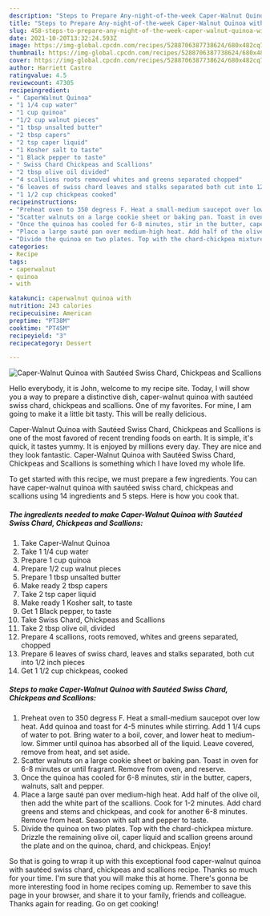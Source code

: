 ```yaml
---
description: "Steps to Prepare Any-night-of-the-week Caper-Walnut Quinoa with Sautéed Swiss Chard, Chickpeas and Scallions"
title: "Steps to Prepare Any-night-of-the-week Caper-Walnut Quinoa with Sautéed Swiss Chard, Chickpeas and Scallions"
slug: 458-steps-to-prepare-any-night-of-the-week-caper-walnut-quinoa-with-sauteed-swiss-chard-chickpeas-and-scallions
date: 2021-10-20T13:32:24.593Z
image: https://img-global.cpcdn.com/recipes/5288706387738624/680x482cq70/caper-walnut-quinoa-with-sauteed-swiss-chard-chickpeas-and-scallions-recipe-main-photo.jpg
thumbnail: https://img-global.cpcdn.com/recipes/5288706387738624/680x482cq70/caper-walnut-quinoa-with-sauteed-swiss-chard-chickpeas-and-scallions-recipe-main-photo.jpg
cover: https://img-global.cpcdn.com/recipes/5288706387738624/680x482cq70/caper-walnut-quinoa-with-sauteed-swiss-chard-chickpeas-and-scallions-recipe-main-photo.jpg
author: Harriett Castro
ratingvalue: 4.5
reviewcount: 47305
recipeingredient:
- " CaperWalnut Quinoa"
- "1 1/4 cup water"
- "1 cup quinoa"
- "1/2 cup walnut pieces"
- "1 tbsp unsalted butter"
- "2 tbsp capers"
- "2 tsp caper liquid"
- "1 Kosher salt to taste"
- "1 Black pepper to taste"
- " Swiss Chard Chickpeas and Scallions"
- "2 tbsp olive oil divided"
- "4 scallions roots removed whites and greens separated chopped"
- "6 leaves of swiss chard leaves and stalks separated both cut into 12 inch pieces"
- "1 1/2 cup chickpeas cooked"
recipeinstructions:
- "Preheat oven to 350 degress F. Heat a small-medium saucepot over low heat. Add quinoa and toast for 4-5 minutes while stirring. Add 1 1/4 cups of water to pot. Bring water to a boil, cover, and lower heat to medium-low. Simmer until quinoa has absorbed all of the liquid. Leave covered, remove from heat, and set aside."
- "Scatter walnuts on a large cookie sheet or baking pan. Toast in oven for 6-8 minutes or until fragrant. Remove from oven, and reserve."
- "Once the quinoa has cooled for 6-8 minutes, stir in the butter, capers, walnuts, salt and pepper."
- "Place a large sauté pan over medium-high heat. Add half of the olive oil, then add the white part of the scallions. Cook for 1-2 minutes. Add chard greens and stems and chickpeas, and cook for another 6-8 minutes. Remove from heat. Season with salt and pepper to taste."
- "Divide the quinoa on two plates. Top with the chard-chickpea mixture. Drizzle the remaining olive oil, caper liquid and scallion greens around the plate and on the quinoa, chard, and chickpeas. Enjoy!"
categories:
- Recipe
tags:
- caperwalnut
- quinoa
- with

katakunci: caperwalnut quinoa with 
nutrition: 243 calories
recipecuisine: American
preptime: "PT38M"
cooktime: "PT45M"
recipeyield: "3"
recipecategory: Dessert

---
```



![Caper-Walnut Quinoa with Sautéed Swiss Chard, Chickpeas and Scallions](https://img-global.cpcdn.com/recipes/5288706387738624/680x482cq70/caper-walnut-quinoa-with-sauteed-swiss-chard-chickpeas-and-scallions-recipe-main-photo.jpg)

Hello everybody, it is John, welcome to my recipe site. Today, I will show you a way to prepare a distinctive dish, caper-walnut quinoa with sautéed swiss chard, chickpeas and scallions. One of my favorites. For mine, I am going to make it a little bit tasty. This will be really delicious.

Caper-Walnut Quinoa with Sautéed Swiss Chard, Chickpeas and Scallions is one of the most favored of recent trending foods on earth. It is simple, it's quick, it tastes yummy. It is enjoyed by millions every day. They are nice and they look fantastic. Caper-Walnut Quinoa with Sautéed Swiss Chard, Chickpeas and Scallions is something which I have loved my whole life.




To get started with this recipe, we must prepare a few ingredients. You can have caper-walnut quinoa with sautéed swiss chard, chickpeas and scallions using 14 ingredients and 5 steps. Here is how you cook that.

<!--inarticleads1-->

##### The ingredients needed to make Caper-Walnut Quinoa with Sautéed Swiss Chard, Chickpeas and Scallions:

1. Take  Caper-Walnut Quinoa
1. Take 1 1/4 cup water
1. Prepare 1 cup quinoa
1. Prepare 1/2 cup walnut pieces
1. Prepare 1 tbsp unsalted butter
1. Make ready 2 tbsp capers
1. Take 2 tsp caper liquid
1. Make ready 1 Kosher salt, to taste
1. Get 1 Black pepper, to taste
1. Take  Swiss Chard, Chickpeas and Scallions
1. Take 2 tbsp olive oil, divided
1. Prepare 4 scallions, roots removed, whites and greens separated, chopped
1. Prepare 6 leaves of swiss chard, leaves and stalks separated, both cut into 1/2 inch pieces
1. Get 1 1/2 cup chickpeas, cooked




<!--inarticleads2-->

##### Steps to make Caper-Walnut Quinoa with Sautéed Swiss Chard, Chickpeas and Scallions:

1. Preheat oven to 350 degress F. Heat a small-medium saucepot over low heat. Add quinoa and toast for 4-5 minutes while stirring. Add 1 1/4 cups of water to pot. Bring water to a boil, cover, and lower heat to medium-low. Simmer until quinoa has absorbed all of the liquid. Leave covered, remove from heat, and set aside.
1. Scatter walnuts on a large cookie sheet or baking pan. Toast in oven for 6-8 minutes or until fragrant. Remove from oven, and reserve.
1. Once the quinoa has cooled for 6-8 minutes, stir in the butter, capers, walnuts, salt and pepper.
1. Place a large sauté pan over medium-high heat. Add half of the olive oil, then add the white part of the scallions. Cook for 1-2 minutes. Add chard greens and stems and chickpeas, and cook for another 6-8 minutes. Remove from heat. Season with salt and pepper to taste.
1. Divide the quinoa on two plates. Top with the chard-chickpea mixture. Drizzle the remaining olive oil, caper liquid and scallion greens around the plate and on the quinoa, chard, and chickpeas. Enjoy!




So that is going to wrap it up with this exceptional food caper-walnut quinoa with sautéed swiss chard, chickpeas and scallions recipe. Thanks so much for your time. I'm sure that you will make this at home. There's gonna be more interesting food in home recipes coming up. Remember to save this page in your browser, and share it to your family, friends and colleague. Thanks again for reading. Go on get cooking!

